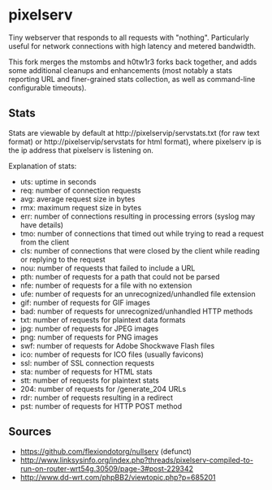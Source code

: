 pixelserv
=========

Tiny webserver that responds to all requests with "nothing".  Particularly useful for network connections with high latency and metered bandwidth.

This fork merges the mstombs and h0tw1r3 forks back together, and adds some additional cleanups and enhancements (most notably a stats reporting URL and finer-grained stats collection, as well as command-line configurable timeouts).

Stats
-----

Stats are viewable by default at http://pixelservip/servstats.txt (for raw text format) or http://pixelservip/servstats for html format), where pixelserv ip is the ip address that pixelserv is listening on.

Explanation of stats:
* uts: uptime in seconds
* req: number of connection requests
* avg: average request size in bytes
* rmx: maximum request size in bytes
* err: number of connections resulting in processing errors (syslog may have details)
* tmo: number of connections that timed out while trying to read a request from the client
* cls: number of connections that were closed by the client while reading or replying to the request
* nou: number of requests that failed to include a URL
* pth: number of requests for a path that could not be parsed
* nfe: number of requests for a file with no extension
* ufe: number of requests for an unrecognized/unhandled file extension
* gif: number of requests for GIF images
* bad: number of requests for unrecognized/unhandled HTTP methods
* txt: number of requests for plaintext data formats
* jpg: number of requests for JPEG images
* png: number of requests for PNG images
* swf: number of requests for Adobe Shockwave Flash files
* ico: number of requests for ICO files (usually favicons)
* ssl: number of SSL connection requests
* sta: number of requests for HTML stats
* stt: number of requests for plaintext stats
* 204: number of requests for /generate_204 URLs
* rdr: number of requests resulting in a redirect
* pst: number of requests for HTTP POST method

Sources
-------

* https://github.com/flexiondotorg/nullserv (defunct)
* http://www.linksysinfo.org/index.php?threads/pixelserv-compiled-to-run-on-router-wrt54g.30509/page-3#post-229342
* http://www.dd-wrt.com/phpBB2/viewtopic.php?p=685201
